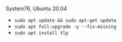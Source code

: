 System76, Ubuntu 20.04

- `sudo apt update && sudo apt-get update`
- `sudo apt full-upgrade -y --fix-missing`
- `sudo apt install tlp`
